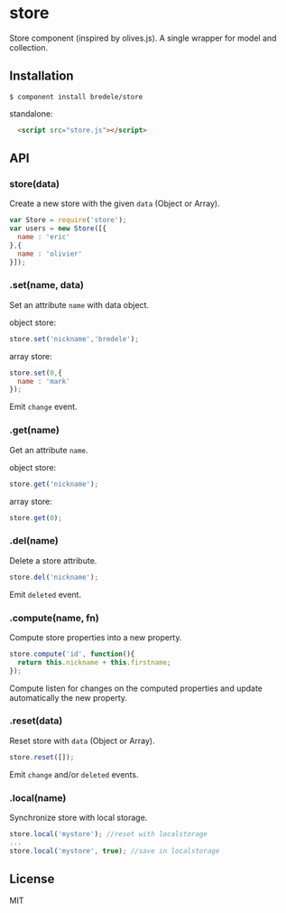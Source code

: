 # store

  Store component (inspired by olives.js). A single wrapper for model and collection.

## Installation

    $ component install bredele/store

standalone:

```html
  <script src="store.js"></script>
```

## API

### store(data)

  Create a new store with the given `data` (Object or Array).

```js
var Store = require('store');
var users = new Store([{
  name : 'eric'
},{
  name : 'olivier'
}]);
```

### .set(name, data)

 Set an attribute `name` with data object.

object store:
```js
store.set('nickname','bredele');
```

array store:
```js
store.set(0,{
  name : 'mark'
});
```

  Emit `change` event. 

### .get(name)

 Get an attribute `name`.

object store:
```js
store.get('nickname');
```

array store:
```js
store.get(0);
```

### .del(name)

 Delete a store attribute.

```js
store.del('nickname');
```

  Emit `deleted` event.

### .compute(name, fn)

 Compute store properties into a new property.

```js
store.compute('id', function(){
  return this.nickname + this.firstname;
});
```

 Compute listen for changes on the computed properties and update automatically
 the new property.


### .reset(data)

  Reset store with `data` (Object or Array).

```js
store.reset([]);
```

  Emit `change` and/or `deleted` events. 
  
### .local(name)

  Synchronize store with local storage.

```js
store.local('mystore'); //reset with localstorage
...
store.local('mystore', true); //save in localstorage
```

## License

  MIT
